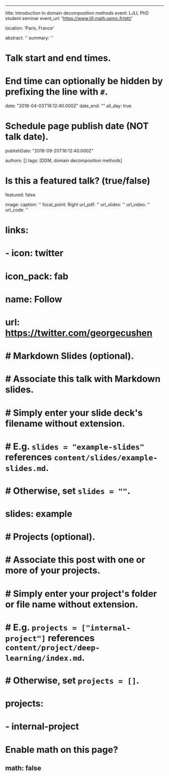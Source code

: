 ---

title: Introduction to domain decomposition methods
event: LJLL PhD student seminar
event_url: 'https://www.ljll.math.upmc.fr/gtt/'

location: 'Paris, France'

abstract: ''
summary: ''

# Talk start and end times.
#   End time can optionally be hidden by prefixing the line with `#`.
date: "2018-04-03T16:12:40.000Z"
date_end: ""
all_day: true

# Schedule page publish date (NOT talk date).
publishDate: "2018-09-20T16:12:40.000Z"

authors: []
tags: [DDM, domain decomposition methods]


# Is this a featured talk? (true/false)
featured: false

image:
  caption: ''
  focal_point: Right
url_pdf: ''
url_slides: ''
url_video: ''
url_code: ''

# links:
# - icon: twitter
#   icon_pack: fab
#   name: Follow
#   url: https://twitter.com/georgecushen

# # Markdown Slides (optional).
# #   Associate this talk with Markdown slides.
# #   Simply enter your slide deck's filename without extension.
# #   E.g. `slides = "example-slides"` references `content/slides/example-slides.md`.
# #   Otherwise, set `slides = ""`.
# slides: example

# # Projects (optional).
# #   Associate this post with one or more of your projects.
# #   Simply enter your project's folder or file name without extension.
# #   E.g. `projects = ["internal-project"]` references `content/project/deep-learning/index.md`.
# #   Otherwise, set `projects = []`.
# projects:
# - internal-project

# Enable math on this page?
math: false
---